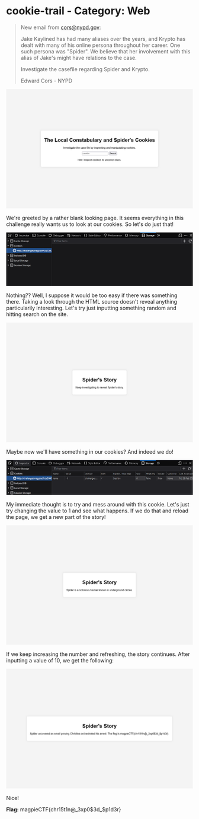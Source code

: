 # cookie-trail - Category: Web

>New email from cors@nypd.gov:
>
>Jake Kaylined has had many aliases over the years, and Krypto has dealt with many of his online persona throughout her career. One such persona was "Spider". We believe that her involvement with this alias of Jake's might have relations to the case.
>
>Investigate the casefile regarding Spider and Krypto.
>
>Edward Cors - NYPD

![The Website](img/website.png)

We're greeted by a rather blank looking page. It seems everything in this challenge really wants us to look at our cookies. So let's do just that!

![Firefox developer tools, showing no cookies](img/cookies_initial.png)

Nothing?? Well, I suppose it would be too easy if there was something there. Taking a look through the HTML source doesn't reveal anything particularily interesting. Let's try just inputting something random and hitting search on the site.

![The Website after hitting search](img/website2.png)

Maybe now we'll have something in our cookies? And indeed we do!

![New cookie dropped](img/cookies_2.png)

My immediate thought is to try and mess around with this cookie. Let's just try changing the value to 1 and see what happens. If we do that and reload the page, we get a new part of the story!

![Part 1 of Spider's Story](img/website3.png)

If we keep increasing the number and refreshing, the story continues. After inputting a value of 10, we get the following:

![Part 10 of Spider's Story + the flag](img/website4.png)

Nice!

**Flag:** magpieCTF{chr15t1n@_3xp0$3d_$p1d3r}
